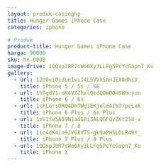 ```yaml
---
layout: produk-casinghp
title: Hunger Games iPhone Case
categories: iphone

# Produk
product-title: Hunger Games iPhone Case
harga: 90000
sku: hn-0808
image-drive: 1QQxpJ8R7sWo6Xy3LLFg5PcYcGapn7_Ku
gallery:
  - url: 12nOviOidueIwiJ4L5VVX5nnJEX8dhiV_
    title: iPhone 5 / 5s / SE
  - url: 1hTgdV1-oK4VZZhxlQtdQDWDOHSWhcyon
    title: iPhone 6 / 6s
  - url: 1cFLorsORQ4DmTWgiEKjelmAI57rpcLxK
    title: iPhone 6 Plus / 6s Plus
  - url: 1sV1fw5A59N1adG8i3ALQGFQvZKt25U-v
    title: iPhone 7 / 8
  - url: 1io4dK4io9JVG8VT5-gk9aPHSLDLR4RY_
    title: iPhone 7 Plus / 8 Plus
  - url: 1QQxpJ8R7sWo6Xy3LLFg5PcYcGapn7_Ku
    title: iPhone X
---
```

